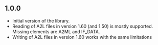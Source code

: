 ## 1.0.0

- Initial version of the library.
- Reading of A2L files in version 1.60 (and 1.50) is mostly supported. Missing elements are A2ML and IF_DATA.
- Writing of A2L files in version 1.60 works with the same limitations
